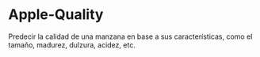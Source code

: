 # Apple-Quality
Predecir la calidad de una manzana en base a sus características, como el tamaño, madurez, dulzura, acidez, etc.